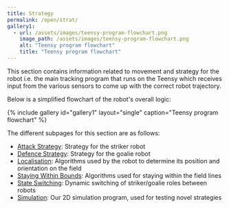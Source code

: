 ```yaml
---
title: Strategy
permalink: /open/strat/
gallery1:
  - url: /assets/images/teensy-program-flowchart.png
    image_path: /assets/images/teensy-program-flowchart.png
    alt: "Teensy program flowchart"
    title: "Teensy program flowchart"
---
```


This section contains information related to movement and strategy for the robot i.e. the main tracking program that runs on the Teensy which receives input from the various sensors to come up with the correct robot trajectory.

Below is a simplified flowchart of the robot's overall logic:

{% include gallery id="gallery1" layout="single" caption="Teensy program flowchart" %}

The different subpages for this section are as follows:

- [Attack Strategy](/open/strat/attack/): Strategy for the striker robot
- [Defence Strategy](/open/strat/defence/): Strategy for the goalie robot
- [Localisation](/open/strat/localistion/): Algorithms used by the robot to determine its position and orientation on the field
- [Staying Within Bounds](/open/strat/staying/): Algorithms used for staying within the field lines
- [State Switching](/open/strat/state/): Dynamic switching of striker/goalie roles between robots
- [Simulation](/open/strat/simulation/): Our 2D simulation program, used for testing novel strategies
